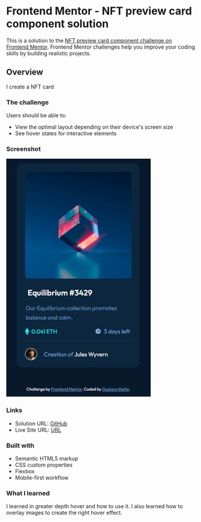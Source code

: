 
# Frontend Mentor - NFT preview card component solution

This is a solution to the [NFT preview card component challenge on Frontend Mentor](https://www.frontendmentor.io/challenges/nft-preview-card-component-SbdUL_w0U). Frontend Mentor challenges help you improve your coding skills by building realistic projects. 


## Overview
I create a NFT card 

### The challenge

Users should be able to:

- View the optimal layout depending on their device's screen size
- See hover states for interactive elements

### Screenshot

![](./screenshot.jpg)


### Links

- Solution URL: [GitHub](https://github.com/GustavoMunizBarrios/nft-card-component)
- Live Site URL: [URL](https://nft-card-component-rouge.vercel.app/)

### Built with

- Semantic HTML5 markup
- CSS custom properties
- Flexbox
- Mobile-first workflow

### What I learned

I learned in greater depth hover and how to use it.
I also learned how to overlay images to create the right hover effect.

